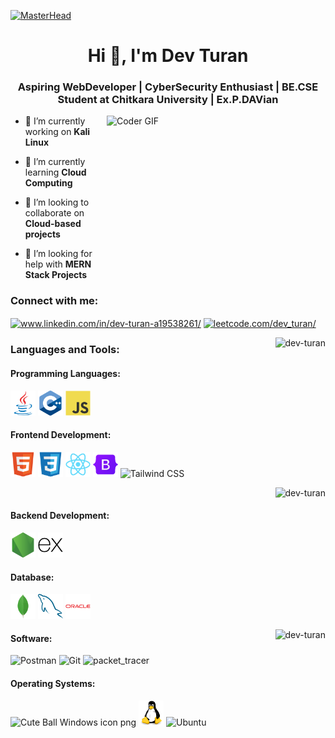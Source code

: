 [![MasterHead](https://user-images.githubusercontent.com/74038190/212284136-03988914-d899-44b4-b1d9-4eeccf656e44.gif)](https://github.com/dev-turan)

<h1 align="center">Hi 👋, I'm Dev Turan</h1>
<h3 align="center">Aspiring WebDeveloper | CyberSecurity Enthusiast | BE.CSE Student at Chitkara University | Ex.P.DAVian</h3>

<img align="right" alt="Coder GIF" height=250 width=350 src="https://raw.githubusercontent.com/TheDudeThatCode/TheDudeThatCode/master/Assets/Developer.gif" />

- 🔭 I’m currently working on **Kali Linux**

- 🌱 I’m currently learning **Cloud Computing**

- 👯 I’m looking to collaborate on **Cloud-based projects**

- 🤝 I’m looking for help with **MERN Stack Projects**

<h3 align="left">Connect with me:</h3>
<p align="left">
  <a href="https://linkedin.com/in/www.linkedin.com/in/dev-turan-a19538261/" target="blank"><img align="center" src="https://raw.githubusercontent.com/rahuldkjain/github-profile-readme-generator/master/src/images/icons/Social/linked-in-alt.svg" alt="www.linkedin.com/in/dev-turan-a19538261/" height="30" width="40" /></a>
  <a href="https://www.leetcode.com/leetcode.com/dev_turan/" target="blank"><img align="center" src="https://raw.githubusercontent.com/rahuldkjain/github-profile-readme-generator/master/src/images/icons/Social/leet-code.svg" alt="leetcode.com/dev_turan/" height="30" width="40" /></a>
</p>

<p><img align="right" src="https://github-readme-streak-stats.herokuapp.com/?user=dev-turan&" alt="dev-turan" /></p>

<h3 align="left">Languages and Tools:</h3>

<h4 align="left">Programming Languages:</h4>
<p align="left">
  <img src="https://raw.githubusercontent.com/devicons/devicon/master/icons/java/java-original.svg" alt="Java" width="40" height="40"/>
  <img src="https://raw.githubusercontent.com/devicons/devicon/master/icons/cplusplus/cplusplus-original.svg" alt="C++" width="40" height="40"/>
  <img src="https://raw.githubusercontent.com/devicons/devicon/master/icons/javascript/javascript-original.svg" alt="JavaScript" width="40" height="40"/>
</p>

<h4 align="left">Frontend Development:</h4>
<p align="left">
  <img src="https://raw.githubusercontent.com/devicons/devicon/master/icons/html5/html5-original.svg" alt="HTML" width="40" height="40"/>
  <img src="https://raw.githubusercontent.com/devicons/devicon/master/icons/css3/css3-original.svg" alt="CSS" width="40" height="40"/>
  <img src="https://raw.githubusercontent.com/devicons/devicon/master/icons/react/react-original.svg" alt="React" width="40" height="40"/>
  <img src="https://raw.githubusercontent.com/devicons/devicon/master/icons/bootstrap/bootstrap-original.svg" alt="Bootstrap" width="40" height="40"/>
  <img src="https://www.vectorlogo.zone/logos/tailwindcss/tailwindcss-icon.svg" alt="Tailwind CSS" width="40" height="40"/>
</p>

<p>&nbsp;<img align="right" src="https://github-readme-stats.vercel.app/api?username=dev-turan&show_icons=true" alt="dev-turan" /></p>

<h4 align="left">Backend Development:</h4>
<p align="left">
  <img src="https://raw.githubusercontent.com/devicons/devicon/master/icons/nodejs/nodejs-original.svg" alt="Node.js" width="40" height="40"/>
  <img src="https://raw.githubusercontent.com/devicons/devicon/master/icons/express/express-original.svg" alt="Express" width="40" height="40"/>
</p>

<h4 align="left">Database:</h4>
<p align="left">
  <img src="https://raw.githubusercontent.com/devicons/devicon/master/icons/mongodb/mongodb-original.svg" alt="MongoDB" width="40" height="40"/>
  <img src="https://raw.githubusercontent.com/devicons/devicon/master/icons/mysql/mysql-original.svg" alt="MySQL" width="40" height="40"/>
  <img src="https://raw.githubusercontent.com/devicons/devicon/master/icons/oracle/oracle-original.svg" alt="Oracle" width="40" height="40"/>
</p>

<p><img align="right" src="https://github-readme-stats.vercel.app/api/top-langs/?username=dev-turan&layout=compact&hide=html" alt="dev-turan" /></p>

<h4 align="left">Software:</h4>
<p align="left">
  <img src="https://www.vectorlogo.zone/logos/getpostman/getpostman-icon.svg" alt="Postman" width="40" height="40"/>
  <img src="https://www.vectorlogo.zone/logos/git-scm/git-scm-icon.svg" alt="Git" width="40" height="40"/>
  <img src="https://media.imgcdn.org/repo/2023/03/cisco-packet-tracer/Cisco-Packet-Tracer.png" alt="packet_tracer" width="40" height="40"/>

  <!-- Add more software logos as needed -->
</p>

<h4 align="left">Operating Systems:</h4>
<p align="left">
  <img src="https://www.freeiconspng.com/uploads/cute-ball-windows-icon-png-16.png" alt="Cute Ball Windows icon png" width="40" height="40"/>
  <img src="https://raw.githubusercontent.com/devicons/devicon/master/icons/linux/linux-original.svg" alt="Linux" width="40" height="40"/>
  <img src="https://www.vectorlogo.zone/logos/ubuntu/ubuntu-icon.svg" alt="Ubuntu" width="40" height="40"/>
  <!-- Add more OS logos as needed -->
</p>
